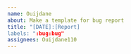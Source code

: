 ```yaml
---
name: Ouijdane
about: Make a template for bug report
title: "[DATE]:[Report]
labels: ":bug:bug"
assignees: Ouijdane110
---
```

